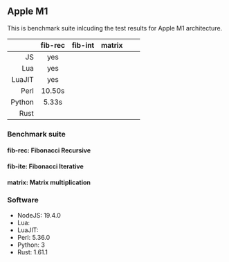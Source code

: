 ## Apple M1

This is benchmark suite inlcuding the test results for Apple M1 architecture. 

|  | fib-rec | fib-int | matrix |  |  |
|------:|:------:|:------:|:------:|:------:|:------:| 
| JS | yes |  |  | |
| Lua | yes |  |  | |
| LuaJIT | yes |  | | |
| Perl | 10.50s |  |  |  |  |
| Python | 5.33s |  |  |  |  |
| Rust |  |  |  |  |  |

### Benchmark suite
#### fib-rec: Fibonacci Recursive
#### fib-ite: Fibonacci Iterative
#### matrix: Matrix multiplication

### Software
- NodeJS: 19.4.0
- Lua:
- LuaJIT:
- Perl: 5.36.0
- Python: 3
- Rust: 1.61.1

